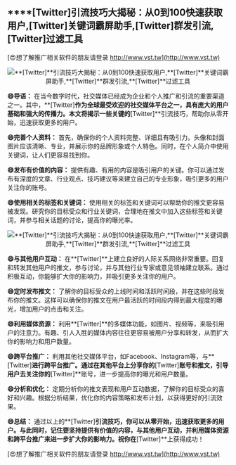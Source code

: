 ## ****[Twitter]**引流技巧大揭秘：从0到100快速获取用户,**[Twitter]**关键词霸屏助手,**[Twitter]**群发引流,**[Twitter]**过滤工具**

[😍想了解推广相关软件的朋友请登录 http://www.vst.tw](http://www.vst.tw)

 <center><img src="https://vst.tw/MP4/tuiguang/png/6.png" alt="**[Twitter]**引流技巧大揭秘：从0到100快速获取用户,**[Twitter]**关键词霸屏助手,**[Twitter]**群发引流,**[Twitter]**过滤工具"></center>

**😄导语：**
在当今数字时代，社交媒体已经成为企业和个人推广和引流的重要渠道之一。其中，**[Twitter]**作为全球最受欢迎的社交媒体平台之一，具有庞大的用户基础和强大的传播力。本文将揭示一些关键的**[Twitter]**引流技巧，帮助你从零开始，迅速获取更多的用户。

**😄完善个人资料：**
首先，确保你的个人资料完整、详细且有吸引力。头像和封面图片应该清晰、专业，并展示你的品牌形象或个人特色。同时，在个人简介中使用关键词，让人们更容易找到你。

**😄发布有价值的内容：**
提供有趣、有用的内容是吸引用户的关键。你可以通过发布有深度的文章、行业观点、技巧建议等来建立自己的专业形象，吸引更多的用户关注你的账号。

**😄使用相关的标签和关键词：**
使用相关的标签和关键词可以帮助你的推文更容易被发现。研究你的目标受众和行业关键词，合理地在推文中加入这些标签和关键词，并参与相关话题的讨论，提高你的曝光率。

 <center><img src="https://vst.tw/MP4/tuiguang/png/1.png" alt="**[Twitter]**引流技巧大揭秘：从0到100快速获取用户,**[Twitter]**关键词霸屏助手,**[Twitter]**群发引流,**[Twitter]**过滤工具"></center>

**😄与其他用户互动：**
在**[Twitter]**上建立良好的人际关系网络非常重要。回复和转发其他用户的推文，参与讨论，并与其他行业专家或意见领袖建立联系。通过积极互动，你能够扩大你的影响力，并吸引更多关注你的用户。

**😄定时发布推文：**
了解你的目标受众的上线时间和活跃时间段，并在这些时段发布你的推文。这样可以确保你的推文在用户最活跃的时间段内得到最大程度的曝光，增加用户的点击和关注。

**😄利用媒体资源：**
利用**[Twitter]**的多媒体功能，如图片、视频等，来吸引用户的注意力。有趣、引人入胜的媒体内容往往更容易被用户分享和转发，从而扩大你的影响力和用户数量。

**😄跨平台推广：**
利用其他社交媒体平台，如Facebook、Instagram等，与**[Twitter]**进行跨平台推广。通过在其他平台上分享你的**[Twitter]**账号和推文，引导用户去关注你的**[Twitter]**账号，进一步提高你的曝光和用户数量。

**😄分析和优化：**
定期分析你的推文表现和用户互动数据，了解你的目标受众的喜好和兴趣。根据分析结果，优化你的内容策略和发布计划，以获得更好的引流效果。

**😄总结：**
通过以上的**[Twitter]**引流技巧，你可以从零开始，迅速获取更多的用户。与此同时，记住要坚持提供有价值的内容，与其他用户互动，并利用媒体资源和跨平台推广来进一步扩大你的影响力。祝你在**[Twitter]**上获得成功！

[😍想了解推广相关软件的朋友请登录 http://www.vst.tw](http://www.vst.tw)




